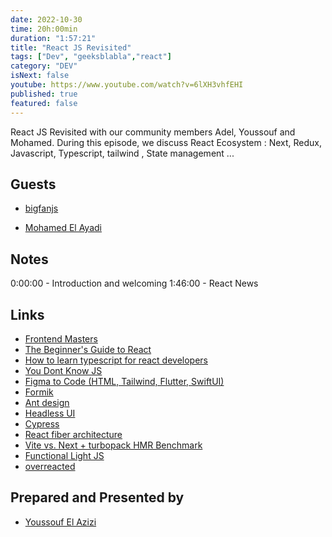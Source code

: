 ```yaml
---
date: 2022-10-30
time: 20h:00min
duration: "1:57:21"
title: "React JS Revisited"
tags: ["Dev", "geeksblabla","react"]
category: "DEV"
isNext: false
youtube: https://www.youtube.com/watch?v=6lXH3vhfEHI
published: true
featured: false
---
```


React JS Revisited with our community members Adel, Youssouf and Mohamed. During this episode, we discuss React Ecosystem : Next, Redux, Javascript, Typescript, tailwind , State management ...
## Guests

- [bigfanjs](https://twitter.com/bigfanjs)

- [Mohamed El Ayadi](https://www.linkedin.com/in/mohamed-el-ayadi-2a34749a/)


## Notes

0:00:00 - Introduction and welcoming
1:46:00 - React News


## Links
- [Frontend Masters](https://frontendmasters.com/)
- [The Beginner's Guide to React](https://egghead.io/courses/the-beginner-s-guide-to-react?fbclid=IwAR203siAUBKktmC610k6cWjVidvmXxxujwM5rsBXelgxq3pxeQGvBbaoxmA)
- [How to learn typescript for react developers](https://elazizi.com/how-to-learn-type-script-for-react-developers)
- [You Dont Know JS](https://github.com/getify/You-Dont-Know-JS?fbclid=IwAR01y6xrO3WZJ9czBi9-TFDAkgpJmgLR50lCU3n9QHcvOvMasx9p-qdVc44)
- [Figma to Code (HTML, Tailwind, Flutter, SwiftUI)](https://www.figma.com/community/plugin/842128343887142055/Figma-to-Code-HTML%2C-Tailwind%2C-Flutter%2C-SwiftUI)
- [Formik](https://formik.org/)
- [Ant design](https://ant.design/)
- [Headless UI](https://headlessui.com/)
- [Cypress](https://www.cypress.io/)
- [React fiber architecture](https://github.com/acdlite/react-fiber-architecture)
- [Vite vs. Next + turbopack HMR Benchmark](https://github.com/yyx990803/vite-vs-next-turbo-hmr)
- [Functional Light JS](https://github.com/getify/Functional-Light-JS)
- [overreacted](https://overreacted.io/)
## Prepared and Presented by

- [Youssouf El Azizi](https://elazizi.com/)
